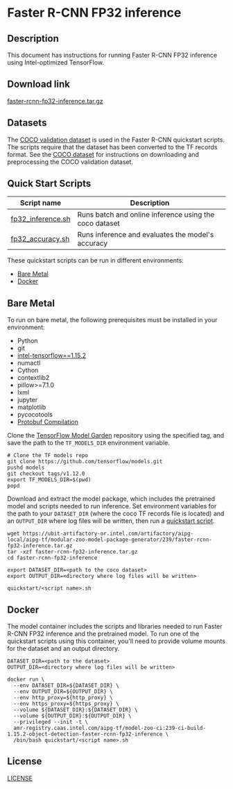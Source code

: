 <!--- 0. Title -->
# Faster R-CNN FP32 inference

<!-- 10. Description -->
## Description

This document has instructions for running Faster R-CNN FP32 inference using
Intel-optimized TensorFlow.

<!--- 20. Download link -->
## Download link

[faster-rcnn-fp32-inference.tar.gz](https://ubit-artifactory-or.intel.com/artifactory/aipg-local/aipg-tf/modular-zoo-model-package-generator/239/faster-rcnn-fp32-inference.tar.gz)

<!--- 30. Datasets -->
## Datasets

The [COCO validation dataset](http://cocodataset.org) is used in the
Faster R-CNN quickstart scripts. The scripts require that the dataset
has been converted to the TF records format. See the
[COCO dataset](/datasets/coco/README.md) for instructions on downloading
and preprocessing the COCO validation dataset.

<!--- 40. Quick Start Scripts -->
## Quick Start Scripts

| Script name | Description |
|-------------|-------------|
| [fp32_inference.sh](fp32_inference.sh) | Runs batch and online inference using the coco dataset |
| [fp32_accuracy.sh](fp32_accuracy.sh) | Runs inference and evaluates the model's accuracy |

These quickstart scripts can be run in different environments:
* [Bare Metal](#bare-metal)
* [Docker](#docker)

<!--- 50. Bare Metal -->
## Bare Metal

To run on bare metal, the following prerequisites must be installed in your environment:
* Python
* git
* [intel-tensorflow==1.15.2](https://pypi.org/project/intel-tensorflow/)
* numactl
* Cython
* contextlib2
* pillow>=7.1.0
* lxml
* jupyter
* matplotlib
* pycocotools
* [Protobuf Compilation](https://github.com/tensorflow/models/blob/v1.12.0/research/object_detection/g3doc/installation.md#protobuf-compilation)

Clone the [TensorFlow Model Garden](https://github.com/tensorflow/models)
repository using the specified tag, and save the path to the `TF_MODELS_DIR`
environment variable.
```
# Clone the TF models repo
git clone https://github.com/tensorflow/models.git
pushd models
git checkout tags/v1.12.0
export TF_MODELS_DIR=$(pwd)
popd
```

Download and extract the model package, which includes the pretrained
model and scripts needed to run inference. Set environment variables
for the path to your `DATASET_DIR` (where the coco TF records file is
located) and an `OUTPUT_DIR` where log files will be written, then run a
[quickstart script](#quick-start-scripts).
```
wget https://ubit-artifactory-or.intel.com/artifactory/aipg-local/aipg-tf/modular-zoo-model-package-generator/239/faster-rcnn-fp32-inference.tar.gz
tar -xzf faster-rcnn-fp32-inference.tar.gz
cd faster-rcnn-fp32-inference

export DATASET_DIR=<path to the coco dataset>
export OUTPUT_DIR=<directory where log files will be written>

quickstart/<script name>.sh
```

<!--- 60. Docker -->
## Docker

The model container includes the scripts and libraries needed to run 
Faster R-CNN FP32 inference and the pretrained model. To run one of the quickstart scripts
using this container, you'll need to provide volume mounts for the dataset 
and an output directory.

```
DATASET_DIR=<path to the dataset>
OUTPUT_DIR=<directory where log files will be written>

docker run \
  --env DATASET_DIR=${DATASET_DIR} \
  --env OUTPUT_DIR=${OUTPUT_DIR} \
  --env http_proxy=${http_proxy} \
  --env https_proxy=${https_proxy} \
  --volume ${DATASET_DIR}:${DATASET_DIR} \
  --volume ${OUTPUT_DIR}:${OUTPUT_DIR} \
  --privileged --init -t \
  amr-registry.caas.intel.com/aipg-tf/model-zoo-ci:239-ci-build-1.15.2-object-detection-faster-rcnn-fp32-inference \
  /bin/bash quickstart/<script name>.sh
```

<!--- 80. License -->
## License

[LICENSE](/LICENSE)

